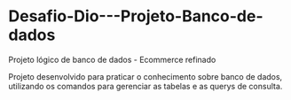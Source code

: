 # Desafio-Dio---Projeto-Banco-de-dados
Projeto lógico de banco de dados - Ecommerce refinado

Projeto desenvolvido para praticar o conhecimento sobre banco de dados, utilizando os comandos para gerenciar as tabelas e as querys de consulta.
